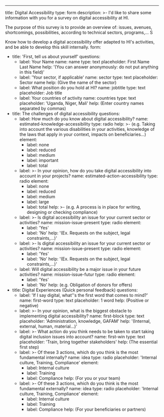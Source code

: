 ---
title: Digital Accessibility
type: form
description: >-
  I'd like to share some information with you for a survey on digital
  accessibility at HI. 


  The purpose of this survey is to provide an overview of: issues, avenues,
  shortcomings, possibilities, according to technical sectors, programs,... S  

  Know how to develop a digital accessibility offer adapted to HI's activities,
  and be able to develop this skill internally. 
form:
  - title: 'First, tell us about yourself'
    questions:
      - label: Your Name
        name: name
        type: text
        placeholder: First Name Last Name
        help: '(You can answer anonymously: do not put anything in this field)'
      - label: 'Your sector, if applicable'
        name: sector
        type: text
        placeholder: Sector name
        help: (Give the name of the sector)
      - label: What position do you hold at HI?
        name: jobtitle
        type: text
        placeholder: Job title
      - label: Your countries of activity
        name: countries
        type: text
        placeholder: 'Uganda, Niger, Mali'
        help: (Enter country names separated by commas)
  - title: The challenges of digital accessibility
    questions:
      - label: How much do you know about digital accessibility?
        name: estimated-knowledge-accessibility
        type: radio
        help: >-
          (e.g. Taking into account the various disabilities in your activities,
          knowledge of the laws that apply in your context, impacts on
          beneficiaries...)
        element:
          - label: none
          - label: reduced
          - label: medium
          - label: important
          - label: total
      - label: >-
          In your opinion, how do you take digital accessibility into account in
          your projects?
        name: estimated-action-accessibility
        type: radio
        element:
          - label: none
          - label: reduced
          - label: medium
          - label: large
          - label: total
        help: >-
          (e.g. A process is in place for writing, designing or checking
          compliance)
      - label: >-
          Is digital accessibility an issue for your current sector or
          activities?
        name: mission-issue-present
        type: radio
        element:
          - label: 'Yes'
          - label: 'No'
        help: '(Ex. Requests on the subject, legal constraints,...)'
      - label: >-
          Is digital accessibility an issue for your current sector or
          activities?
        name: mission-issue-present
        type: radio
        element:
          - label: 'Yes'
          - label: 'No'
        help: '(Ex. Requests on the subject, legal constraints,...)'
      - label: Will digital accessibility be a major issue in your future activities?
        name: mission-issue-futur
        type: radio
        element:
          - label: 'Yes'
          - label: 'No'
        help: (e.g. Obligation of donors for offers)
  - title: Digital Experiences (Quick personal feedback)
    questions:
      - label: 'If I say digital, what''s the first word that comes to mind?'
        name: first-word
        type: text
        placeholder: 1 word
        help: (Positive or negative)
      - label: >-
          In your opinion, what is the biggest obstacle to implementing digital
          accessibility?
        name: first-block
        type: text
        placeholder: 'Administration, knowledge, GAFAM'
        help: '(Internal, external, human, material...)'
      - label: >-
          What action do you think needs to be taken to start taking digital
          inclusion issues into account?
        name: first-win
        type: text
        placeholder: 'Train, bring together stakeholders'
        help: (The essential first step)
      - label: >-
          Of these 3 actions, which do you think is the most fundamental
          internally?
        name: idea
        type: radio
        placeholder: 'Internal culture, Training, Compliance'
        element:
          - label: Internal culture
          - label: Training
          - label: Compliance
        help: (For you or your team)
      - label: >-
          Of these 3 actions, which do you think is the most fundamental
          externally?
        name: idea
        type: radio
        placeholder: 'Internal culture, Training, Compliance'
        element:
          - label: Internal culture
          - label: Training
          - label: Compliance
        help: (For your beneficiaries or partners)
